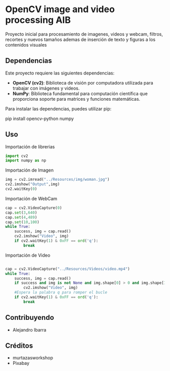 # OpenCV image and video processing AIB

Proyecto inicial para procesamiento de imagenes, videos y webcam, filtros, recortes y nuevos tamaños
ademas de inserción de texto y figuras a los contenidos visuales
## Dependencias

Este proyecto requiere las siguientes dependencias:

- **OpenCV (cv2)**: Biblioteca de visión por computadora utilizada para trabajar con imágenes y videos.
- **NumPy**: Biblioteca fundamental para computación científica que proporciona soporte para matrices y funciones matemáticas.

Para instalar las dependencias, puedes utilizar pip:

pip install opencv-python numpy


## Uso

Importación de librerias

```python
import cv2
import numpy as np
```
Importación de Imagen
```python
img = cv2.imread("../Resources/img/woman.jpg")
cv2.imshow("Output",img)
cv2.waitKey(0)
```
Importación de WebCam
```python
cap = cv2.VideoCapture(0)
cap.set(3,640)
cap.set(4,489)
cap.set(10,100)
while True:
    success, img = cap.read()
    cv2.imshow("Video", img)
    if cv2.waitKey(1) & 0xFF == ord('q'):
        break
```

Importación de Video
```python

cap = cv2.VideoCapture("../Resources/Videos/video.mp4")
while True:
    success, img = cap.read()
    if success and img is not None and img.shape[0] > 0 and img.shape[1] > 0:
        cv2.imshow("Video", img)
    #Espera la palabra q para romper el bucle
    if cv2.waitKey(1) & 0xFF == ord('q'):
        break
```

## Contribuyendo
- Alejandro Ibarra

## Créditos
- murtazasworkshop
- Pixabay
